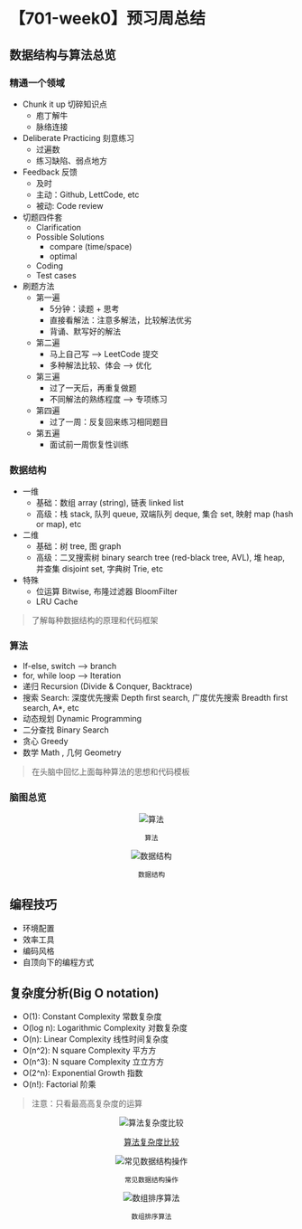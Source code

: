 # 【701-week0】预习周总结

## 数据结构与算法总览

### 精通一个领域

- Chunk it up 切碎知识点
    - 庖丁解牛
    - 脉络连接
- Deliberate Practicing 刻意练习
    - 过遍数
    - 练习缺陷、弱点地方
- Feedback 反馈
    - 及时
    - 主动：Github, LettCode, etc
    - 被动: Code review
- 切题四件套
    - Clarification
    - Possible Solutions
        - compare (time/space)
        - optimal
    - Coding
    - Test cases
- 刷题方法
    - 第一遍
        - 5分钟：读题 + 思考 
        - 直接看解法：注意多解法，比较解法优劣
        - 背诵、默写好的解法
    - 第二遍
        - 马上自己写 —> LeetCode 提交
        - 多种解法比较、体会 —> 优化
    - 第三遍
        - 过了一天后，再重复做题
        - 不同解法的熟练程度 —> 专项练习
    - 第四遍
        - 过了一周：反复回来练习相同题目
    - 第五遍
        - 面试前一周恢复性训练

### 数据结构

- 一维
    - 基础：数组 array (string), 链表 linked list
    - 高级：栈 stack, 队列 queue, 双端队列 deque, 集合 set, 映射 map (hash or map), etc
- 二维
    - 基础：树 tree, 图 graph
    - 高级：二叉搜索树 binary search tree (red-black tree, AVL), 堆 heap, 并查集 disjoint set, 字典树 Trie, etc
- 特殊
    - 位运算 Bitwise, 布隆过滤器 BloomFilter
    - LRU Cache

> 了解每种数据结构的原理和代码框架

### 算法

- If-else, switch —> branch
- for, while loop —> Iteration
- 递归 Recursion (Divide & Conquer, Backtrace)
- 搜索 Search: 深度优先搜索 Depth ﬁrst search, 广度优先搜索 Breadth ﬁrst search, A*, etc
- 动态规划 Dynamic Programming
- 二分查找 Binary Search
- 贪心 Greedy
- 数学 Math , 几何 Geometry

> 在头脑中回忆上面每种算法的思想和代码模板

### 脑图总览

<div align="center">

<image src='images/00.png' alt="算法">

`算法`

<image src='images/01.png' alt="数据结构">

`数据结构`

</div>

## 编程技巧

- 环境配置
- 效率工具
- 编码风格
- 自顶向下的编程方式

## 复杂度分析(Big O notation)

- O(1):  Constant Complexity 常数复杂度 
- O(log n):  Logarithmic Complexity 对数复杂度 
- O(n):  Linear Complexity 线性时间复杂度 
- O(n^2): N square Complexity 平⽅方 
- O(n^3): N square Complexity ⽴立⽅方 
- O(2^n): Exponential Growth 指数 
- O(n!): Factorial 阶乘

> 注意：只看最⾼高复杂度的运算

<div align="center">

<image src="images/02.png" alt="算法复杂度比较">

[算法复杂度比较](https://www.bigocheatsheet.com)

<image src="images/03.png" alt="常见数据结构操作">

`常见数据结构操作`

<image src="images/04.png" alt="数组排序算法">

`数组排序算法`

</div>